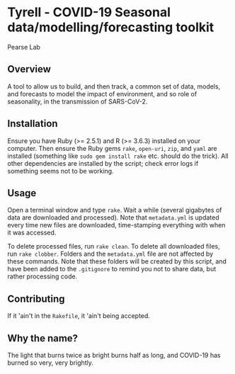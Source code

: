 # Tyrell - COVID-19 Seasonal data/modelling/forecasting toolkit

Pearse Lab

## Overview

A tool to allow us to build, and then track, a common set of data, models, and forecasts to model the impact of environment, and so role of seasonality, in the transmission of SARS-CoV-2.

## Installation

Ensure you have Ruby (>= 2.5.1) and R (>= 3.6.3) installed on your computer. Then ensure the Ruby gems `rake`, `open-uri`, `zip`, and `yaml` are installed (something like `sudo gem install rake` etc. should do the trick). All other dependencies are installed by the script; check error logs if something seems not to be working.

## Usage

Open a terminal window and type `rake`. Wait a while (several gigabytes of data are downloaded and processed). Note that `metadata.yml` is updated every time new files are downloaded, time-stamping everything with when it was accessed.

To delete processed files, run `rake clean`. To delete all downloaded files, run `rake clobber`. Folders and the `metadata.yml` file are not affected by these commands. Note that these folders will be created by this script, and have been added to the `.gitignore` to remind you not to share data, but rather processing code.

## Contributing

If it 'ain't in the `Rakefile`, it 'ain't being accepted.

## Why the name?

The light that burns twice as bright burns half as long, and COVID-19 has burned so very, very brightly.
